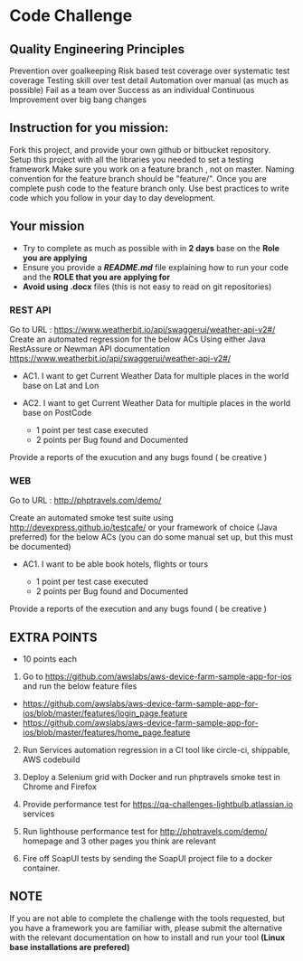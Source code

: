 # Code Challenge

## Quality Engineering Principles

Prevention over goalkeeping
Risk based test coverage over systematic test coverage
Testing skill over test detail
Automation over manual (as much as possible)
Fail as a team over Success as an individual
Continuous Improvement over big bang changes

## Instruction for you mission:

Fork this project, and provide your own github or bitbucket repository.
Setup this project with all the libraries you needed to set a testing framework
Make sure you work on a feature branch , not on master.
Naming convention for the feature branch should be "feature/<YourName-QloyalCodeTest>".
Once you are complete push code to the feature branch only.
Use best practices to write code which you follow in your day to day development.

## Your mission

- Try to complete as much as possible with in **2 days** base on the **Role you are applying**
- Ensure you provide a ***README.md*** file explaining how to run your code and the **ROLE that you are applying for**
- **Avoid using .docx** files (this is not easy to read on git repositories)

### REST API

Go to URL : https://www.weatherbit.io/api/swaggerui/weather-api-v2#/
Create an automated regression for the below ACs
Using either Java RestAssure or Newman
API documentation https://www.weatherbit.io/api/swaggerui/weather-api-v2#/

- AC1. I want to get Current Weather Data for multiple places in the world base on Lat and Lon
- AC2. I want to get Current Weather Data for multiple places in the world base on PostCode

    - 1 point per test case executed
    - 2 points per Bug found and Documented

Provide a reports of the exucution and any bugs found ( be creative )


### WEB

Go to URL : http://phptravels.com/demo/

Create an automated smoke test suite using http://devexpress.github.io/testcafe/ or your framework of choice (Java preferred) for the below ACs
(you can do some manual set up, but this must be documented)

- AC1. I want to be able book hotels, flights or tours

    - 1 point per test case executed
    - 2 points per Bug found and Documented

Provide a reports of the execution and any bugs found ( be creative )


## EXTRA POINTS

+ 10 points each


1. Go to https://github.com/awslabs/aws-device-farm-sample-app-for-ios and run the below feature files
- https://github.com/awslabs/aws-device-farm-sample-app-for-ios/blob/master/features/login_page.feature
- https://github.com/awslabs/aws-device-farm-sample-app-for-ios/blob/master/features/home_page.feature

2. Run Services automation regression in a CI tool like circle-ci, shippable, AWS codebuild

3. Deploy a Selenium grid with Docker and run phptravels smoke test in Chrome and Firefox

4. Provide performance test for https://qa-challenges-lightbulb.atlassian.io services

5. Run lighthouse performance test for http://phptravels.com/demo/ homepage and 3 other pages you think are relevant

6. Fire off SoapUI tests by sending the SoapUI project file to a docker container.

## NOTE

If you are not able to complete the challenge with the tools requested,
but you have a framework you are familiar with, please submit the alternative with the relevant documentation
on how to install and run your tool **(Linux base installations are prefered)**